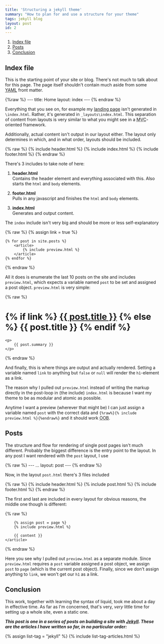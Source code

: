 ```yaml
---
title: 'Structuring a jekyll theme'
summary: "How to plan for and use a structure for your theme"
tags: jekyll blog
layout: post
id: 2
---
```


1. [Index file](#Index-file) 
2. [Posts](#Posts)
3. [Conclusion](#Conclusion)

## Index file

This is the starting point of your site or blog. There's not much to talk about for this page. The page itself shouldn't contain much aside from some [YAML][0] front matter.

{%raw %}
    ---
    title: Home
    layout: index
    ---
{% endraw %}

Everything that you see on, for example my [landing page][1] isn't generated in `\index.html`. Rather, it's generated in `_layouts\index.html`. This separation of content
from layouts is very similar to what you might see in a <abbr title="Model View Controller">MVC</abbr>-oriented framework.

Additionally, actual content isn't output in our layout either. The layout only determines in which, and in what order, layouts should be included.

{% raw %}
    {% include header.html %}
	    {% include index.html %}
    {% include footer.html %}
{% endraw %}

There's 3 includes to take note of here:

1. **header.html**<br />
Contains the header element and everything associated with this. Also starts the `html` and `body` elements.

2. **footer.html**<br />
Pulls in any javascript and finishes the `html` and `body` elements.

3. **index.html** <br />
Generates and output content.

The `index` include isn't very big and should be more or less self-explanatory

{% raw %}
    {% assign link = true %}

    {% for post in site.posts %}
        <article>
            {% include preview.html %}
        </article>
    {% endfor %}
{% endraw %}

All it does is enumerate the last 10 posts on the site and includes `preview.html`, which expects a variable named `post` to be set and assigned a post object.
`preview.html` is very simple:

{% raw %}
    <h1>
        {% if link %}
            <a href="{{ post.url }}" title="{{ post.title }}">{{ post.title }}</a>
        {% else %}
            {{ post.title }}
        {% endif %}
    </h1>
	
    <p>
        {{ post.summary }}
    </p>
{% endraw %}

And finally, this is where things are output and actually rendered. Setting a variable named `link` to anything but `false` or `null` will render the `h1`-element as a link. 

The reason why I pulled out `preview.html` instead of writing the markup directly in the post-loop in (the include) `index.html` is because I want my theme to be as modular and 
atomic as possible.

Anytime I want a preview (wherever that might be) I can just assign a variable named `post` with the correct data and `{%raw%}{% include preview.html %}{%endraw%}` and it should work <abbr title="Out Of the Box">OOB</abbr>.

## Posts

The structure and flow for rendering of single post pages isn't much different.
Probably the biggest difference is the entry point to the layout. In any post I want rendered with the `post` layout, I use

{% raw %}
    ---
    ...
    layout: post
    ---
{% endraw %}

Now, in the layout `post.html` there's 3 files included

{% raw %}
    {% include header.html %}
        {% include post.html %}
    {% include footer.html %}
{% endraw %}

The first and last are included in every layout for obvious reasons, the middle one though is different:

{% raw %}
    <article>
	
        {% assign post = page %}
        {% include preview.html %}
	
        {{ content }}
    </article>
{% endraw %}

Here you see why I pulled out `preview.html` as a separate module. 
Since `preview.html` requires a `post` variable assigned a post object, we assign `post` to `page` (which is the current post object).
Finally, since we don't assign anything to `link`, we won't get our `h1` as a link.

## Conclusion

This work, together with learning the syntax of liquid, took me about a day in effective time. As far as I'm concerned, that's very, *very* little time for setting up a whole site, even a static one.

***This post is one in a series of posts on building a site with [Jekyll][0]. These are the articles I have written so far, in no particular order:***

{% assign list-tag = "jekyll" %}
{% include list-tag-articles.html %}

[0]: http://yaml.org/
[1]: /
[2]: http://jekyllrb.com/
